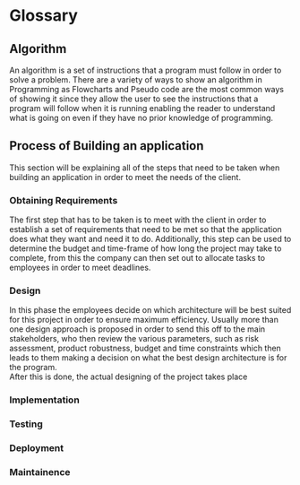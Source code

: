 # Glossary

## Algorithm

An algorithm is a set of instructions that a program must follow in order to solve a problem. There are a variety of ways to show an algorithm in Programming as Flowcharts and Pseudo code are the most common ways of showing it since they allow the user to see the instructions that a program will follow when it is running enabling the reader to understand what is going on even if they have no prior knowledge of programming.
## Process of Building an application
This section will be explaining all of the steps that need to be taken when building an application in order to meet the needs of the client.
### Obtaining Requirements
The first step that has to be taken is to meet with the client in order to establish a set of requirements that need to be met so that the application does what they want and need it to do. Additionally, this step can be used to determine the budget and time-frame of how long the project may take to complete, from this the company can then set out to allocate tasks to employees in order to meet deadlines.
### Design
In this phase the employees decide on which architecture will be best suited for this project in order to ensure maximum efficiency. Usually more than one design approach is proposed in order to send this off to the main stakeholders, who then review the various parameters, such as risk assessment, product robustness, budget and time constraints which then leads to them making a decision on what the best design architecture is for the program.
<br/> After this is done, the actual designing of the project takes place
### Implementation
### Testing
### Deployment
### Maintainence
